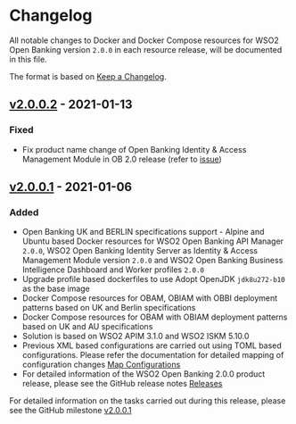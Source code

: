 # Changelog

All notable changes to Docker and Docker Compose resources for WSO2 Open Banking version `2.0.0` in each resource release, will be documented in this file.

The format is based on [Keep a Changelog](https://keepachangelog.com/en/1.0.0/).

## [v2.0.0.2] - 2021-01-13

### Fixed

- Fix product name change of Open Banking Identity & Access Management Module in OB 2.0 release (refer to [issue](https://github.com/wso2/docker-open-banking/issues/103))

## [v2.0.0.1] - 2021-01-06

### Added

- Open Banking UK and BERLIN specifications support	- Alpine and Ubuntu based Docker resources for WSO2 Open Banking API Manager `2.0.0`, WSO2 Open Banking Identity Server
  as Identity & Access Management Module version `2.0.0` and WSO2 Open Banking Business Intelligence Dashboard and Worker profiles `2.0.0`
- Upgrade profile based dockerfiles to use Adopt OpenJDK `jdk8u272-b10` as the base image
- Docker Compose resources for OBAM, OBIAM with OBBI deployment patterns based on UK and Berlin specifications
- Docker Compose resources for OBAM with OBIAM deployment patterns based on UK and AU specifications  
- Solution is based on WSO2 APIM 3.1.0 and WSO2 ISKM 5.10.0  
- Previous XML based configurations are carried out using TOML based configurations. Please refer the documentation for detailed mapping of configuration changes [Map Configurations](https://docs.wso2.com/display/OB200/Map+XML+Configurations+to+TOML+Configurations)
- For detailed information of the WSO2 Open Banking 2.0.0 product release, please see the GitHub release notes [Releases](https://github.com/wso2-enterprise/financial-open-banking/releases)

For detailed information on the tasks carried out during this release, please see the GitHub milestone [v2.0.0.1](https://github.com/wso2/docker-open-banking/milestone/11)

[v2.0.0.2]: https://github.com/wso2/docker-open-banking/compare/v2.0.0.1...v2.0.0.2
[v2.0.0.1]: https://github.com/wso2/docker-open-banking/compare/v1.5.0.2...v2.0.0.1

